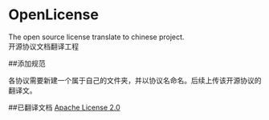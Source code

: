 # OpenLicense
The open source license translate to chinese project.  
开源协议文档翻译工程


##添加规范

各协议需要新建一个属于自己的文件夹，并以协议名命名。后续上传该开源协议的翻译文。

##已翻译文档
[Apache License 2.0](https://github.com/kymjs/OpenLicense/blob/master/ApacheLicense/ApacheLicense.md)
